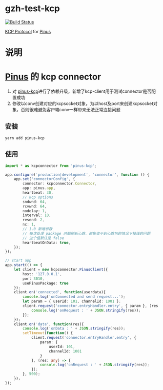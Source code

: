 gzh-test-kcp
============

[![Build Status][1]][2]

[1]: https://api.travis-ci.org/leenjewel/node-kcp.svg?branch=master
[2]: https://travis-ci.org/leenjewel/node-kcp


[KCP Protocol](https://github.com/skywind3000/kcp) for [Pinus](https://github.com/node-pinus/pinus)

说明
============

[Pinus](https://github.com/node-pinus/pinus) 的 kcp connector
============

1. 对 [pinus-kcp](https://github.com/bruce48x/pinus-kcp)进行了依赖升级，新增了kcp-client用于测试connector是否配置成功
2. 修改以conv创建对应的kcpsocket对象，为以host及port来创建kcpsocket对象，否则很难避免客户端conv一样带来无法正常连接问题

## 安装

`yarn add pinus-kcp`

## 使用

```typescript
import * as kcpconnector from 'pinus-kcp';

app.configure('production|development', 'connector', function () {
    app.set('connectorConfig', {
        connector: kcpconnector.Connector,
        app: pinus.app,
        heartbeat: 30,
        // kcp options
        sndwnd: 64,
        rcvwnd: 64,
        nodelay: 1,
        interval: 10,
        resend: 2,
        nc: 1,
        // 1.0 新增参数
        // 每次处理 package 时都刷新心跳，避免收不到心跳包的情况下掉线的问题
        // 这个值默认是 false
        heartbeatOnData: true,  
    });
});

// start app
app.start(() => {
    let client = new kcpconnector.PinusClient({
        host: '127.0.0.1',
        port 3010, 
        usePinusPackage: true
    });
    client.on('connected', function(userdata){
        console.log('onConnected and send request...');
        let param = { userId: 101, channelId: 1001 };
        client.request('connector.entryHandler.entry', { param }, (res: any) => {
            console.log('onRequest : ' + JSON.stringify(res));
        });
    });
    client.on('data', function(res){
        console.log('onData : ' + JSON.stringify(res));
        setTimeout(function() {
            client.request('connector.entryHandler.entry', {
                param: {
                    userId: 101,
                    channelId: 1001
                }
            }, (res: any) => {
                console.log('onRequest : ' + JSON.stringify(res));
            });
        }, 500);
    });
});
```